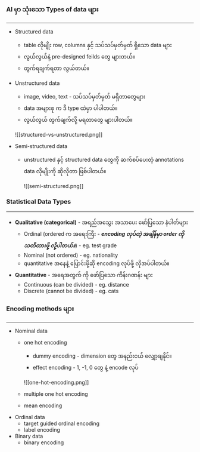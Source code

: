
### AI မှာ သုံးသော Types of data  များ
---
* Structured data
	* table လိုမျိုး row, columns နှင့် သပ်သပ်မှတ်မှတ် ရှိသော data များ
	* လွယ်လွယ်နဲ့ pre-designed feilds တွေ များတယ်။
	* တွက်ရချက်ရတာ လွယ်တယ်။
* Unstructured data
	* image, video, text - သပ်သပ်မှတ်မှတ် မရှိတာတွေများ
	* data အများစု က ဒီ type ထဲမှာ ပါပါတယ်။
	* လွယ်လွယ် တွက်ချက်လို့ မရတာတွေ များပါတယ်။

	![[structured-vs-unstructured.png]]
	
* Semi-structured data
	* unstructured နှင့် structured data တွေကို ဆက်စပ်ပေးတဲ့ annotations data လိုမျိုးကို ဆိုလိုတာ ဖြစ်ပါတယ်။
	
		![[semi-structured.png]]

### Statistical Data Types
---
- **Qualitative (categorical)** - အရည်အသွေး အသာပေး ဖော်ပြသော နံပါတ်များ
	- Ordinal (ordered က အရေးကြီး - ***encoding လုပ်တဲ့ အချိန်မှာ order ကို သတိထားဖို့ လို့ပါတယ်။***) - eg. test grade
	- Nominal (not ordered) - eg. nationality
	- quantitative အနေနဲ့ ပြောင်းဖို့ဆို encoding လုပ်ဖို့ လိုအပ်ပါတယ်။
- **Quantitative** - အရေအတွက် ကို ဖော်ပြသော ကိန်းဂဏန်း များ
	- Continuous (can be divided) - eg. distance
	- Discrete (cannot be divided) - eg. cats

### Encoding methods များ
---
* Nominal data
	* one hot encoding 
		- dummy encoding - dimension တွေ အနည်းငယ် လျှော့ချနိုင်။
		* effect encoding - 1, -1, 0 တွေ နဲ့ encode လုပ်
		
		![[one-hot-encoding.png]]
	
	* multiple one hot encoding
	* mean encoding
	
- Ordinal data
	- target guided ordinal encoding
	- label encoding 
- Binary data
	- binary encoding 